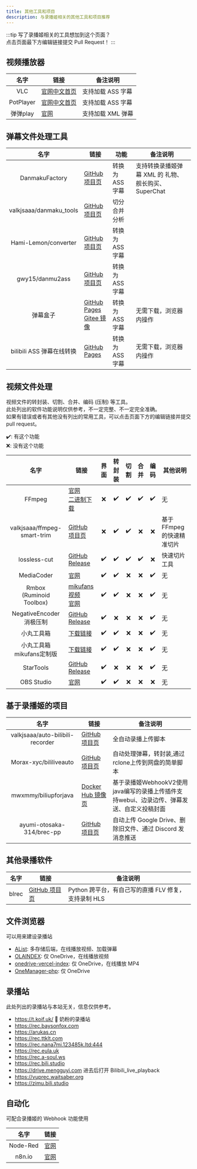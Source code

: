 ```yaml
---
title: 其他工具和项目
description: 与录播姬相关的其他工具和项目推荐
---
```


:::tip
写了录播姬相关的工具想加到这个页面？  
点击页面最下方编辑链接提交 Pull Request！
:::

## 视频播放器

| 名字 | 链接 | 备注说明 |
| :--: | ---- | -------- |
| VLC | [官网中文首页](https://www.videolan.org/index.zh_CN.html) | 支持加载 ASS 字幕 |
| PotPlayer | [官网中文首页](https://potplayer.daum.net/?lang=zh_CN) | 支持加载 ASS 字幕 |
| 弹弹play | [官网](http://www.dandanplay.com) | 支持加载 XML 弹幕 |

## 弹幕文件处理工具

| 名字 | 链接 | 功能 | 备注说明 |
| :--: | ---- | ------ | ------ |
| DanmakuFactory | [GitHub 项目页](https://github.com/hihkm/DanmakuFactory#windows) | 转换为 ASS 字幕 | 支持转换录播姬弹幕 XML 的 礼物、舰长购买、SuperChat |
| valkjsaaa/danmaku_tools | [GitHub 项目页](https://github.com/valkjsaaa/danmaku_tools) | 切分合并分析 |  |
| Hami-Lemon/converter | [GitHub 项目页](https://github.com/Hami-Lemon/converter) | 转换为 ASS 字幕 |  |
| gwy15/danmu2ass | [GitHub 项目页](https://github.com/gwy15/danmu2ass) | 转换为 ASS 字幕 |  |
| 弹幕盒子 | [GitHub Pages](https://danmubox.github.io)<br>[Gitee 镜像](https://danmubox.gitee.io) | 转换为 ASS 字幕 | 无需下载，浏览器内操作 |
| bilibili ASS 弹幕在线转换 | [GitHub Pages](https://tiansh.github.io/us-danmaku/bilibili/) | 转换为 ASS 字幕 | 无需下载，浏览器内操作 |

## 视频文件处理

视频文件的转封装、切割、合并、编码 (压制) 等工具。  
此处列出的软件功能说明仅供参考，不一定完整、不一定完全准确。  
如果有错误或者有其他没有列出的常用工具，可以点击页面下方的编辑链接并提交 pull request。

✔️: 有这个功能  
❌: 没有这个功能  

| 名字 | 链接 | 界面 | 转封装 | 切割 | 合并 | 编码 | 其他说明 |
| :--: | --- | :--: | :---: | :--: | :--: | :--: | ------- |
| FFmpeg                         | [官网](https://ffmpeg.org)<br>[二进制下载](https://github.com/BtbN/FFmpeg-Builds/releases)     | ❌ | ✔️ | ✔️ | ✔️ | ✔️ | 无 |
| valkjsaaa/ffmpeg-smart-trim    | [GitHub 项目页](https://github.com/valkjsaaa/ffmpeg-smart-trim)                                                | ❌ | ✔️ | ✔️ | ❌ | ❌ | 基于FFmpeg的快速精准切片 |
| lossless-cut                   | [GitHub Release](https://github.com/mifi/lossless-cut/releases)                                                | ✔️ | ✔️ | ✔️ | ✔️ | ❌ | 快速切片工具 |
| MediaCoder                     | [官网](https://www.mediacoderhq.com/dlfull.htm)                                                                | ✔️ | ✔️ | ❌ | ❌ | ✔️ | 无 |
| Rmbox<br>(Ruminoid Toolbox)    | [mikufans视频](https://www.bilibili.com/video/BV1aK4y1N7Nf)<br>[官网](https://ruminoid.world)      | ✔️ | ✔️ | ❌ | ❌ | ✔️ | 无 |
| NegativeEncoder 消极压制        | [GitHub Release](https://github.com/zyzsdy/NegativeEncoder/releases)                                          | ✔️ | ❌ | ❌ | ❌ | ✔️ | 无 |
| 小丸工具箱                      | [下载链接](https://dl.hdslb.com/video-press/xiaowantoolsrev194.zip)                                            | ✔️ | ✔️ | ❌ | ❌ | ✔️ | 无 |
| 小丸工具箱mikufans定制版              | [下载链接](https://dl.hdslb.com/video-press/BiliBiliEncoder.zip)                                               | ✔️ | ✔️ | ❌ | ❌ | ✔️ | 无 |
| StarTools                      | [GitHub Release](https://github.com/hoshinohikari/StarTools/releases)                                          | ✔️ | ❌ | ❌ | ❌ | ✔️ | 无 |
| OBS Studio                     | [官网](https://obsproject.com)                                                                                 | ✔️ | ✔️ | ❌ | ❌ | ❌ | 无 |

## 基于录播姬的项目

| 名字 | 链接 | 备注说明 |
| :--: | ------------ | -------- |
| valkjsaaa/auto-bilibili-recorder | [GitHub 项目页](https://github.com/valkjsaaa/auto-bilibili-recorder) | 全自动录播上传脚本 |
| Morax-xyc/bililiveauto | [GitHub 项目页](https://github.com/morax-xyc/bililiveauto) | 自动处理弹幕，转封装,通过rclone上传到网盘的简单脚本 |
| mwxmmy/biliupforjava | [Docker Hub 镜像页](https://hub.docker.com/r/mwxmmy/biliupforjava) | 基于录播姬WebhookV2使用java编写的录播上传插件支持webui、边录边传、弹幕发送、自定义投稿封面 |
| ayumi-otosaka-314/brec-pp | [GitHub 项目页](https://github.com/ayumi-otosaka-314/brec-pp) | 自动上传 Google Drive、删除旧文件、通过 Discord 发消息推送 |

## 其他录播软件

| 名字 | 链接 | 备注说明 |
| :--: | ------------ | -------- |
| blrec | [GitHub 项目页](https://github.com/acgnhiki/blrec) | Python 跨平台，有自己写的直播 FLV 修复，支持录制 HLS |


## 文件浏览器

可以用来建设录播站

- [AList](https://alist.nn.ci): 多存储后端，在线播放视频、加载弹幕
- [OLAINDEX](https://github.com/WangNingkai/OLAINDEX): 仅 OneDrive，在线播放视频
- [onedrive-vercel-index](https://github.com/spencerwooo/onedrive-vercel-index): 仅 OneDrive，在线播放 MP4
- [OneManager-php](https://github.com/qkqpttgf/OneManager-php): 仅 OneDrive

## 录播站

此处列出的录播站与本站无关，信息仅供参考。

- <https://t.koif.uk/> 🥵 奶粉的录播站
- <https://rec.baysonfox.com>
- <https://arukas.cn>
- <https://rec.ttklt.com>
- <https://rec.nana7mi.123485k.ltd:444>
- <https://rec.eula.uk>
- <https://rec.a-soul.ws>
- <https://rec.bili.studio>
- <https://drive.mengguyi.com> 进去后打开 Bilibili_live_playback
- <https://vuprec.waitsaber.org>
- <https://zimu.bili.studio>

## 自动化

可配合录播姬的 Webhook 功能使用

| 名字 | 链接 |
| :--: | ---- |
| Node-Red | [官网](https://nodered.org) |
| n8n.io  | [官网](https://n8n.io) |
